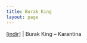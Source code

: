 ```yaml
---
title: Burak King
layout: page
---
```


<a href="https://cloud.mail.ru/public/4765a4bc9eb9/Burak%20King%20-%20Karantina" target="_blank">[indir]</a> | Burak King &#8211; Karantina